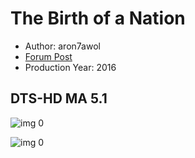 # The Birth of a Nation

* Author: aron7awol
* [Forum Post](https://www.avsforum.com/threads/bass-eq-for-filtered-movies.2995212/post-56753621)
* Production Year: 2016

## DTS-HD MA 5.1

![img 0](https://fanart.tv/fanart/movies/339408/moviethumb/the-birth-of-a-nation-58b0fae448655.jpg)

![img 0](https://i.imgur.com/XWA4dRP.png)

